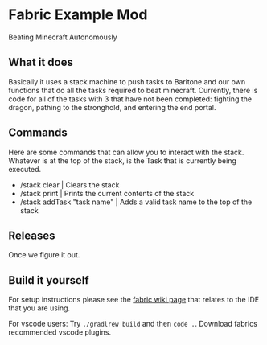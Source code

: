 # Fabric Example Mod

Beating Minecraft Autonomously

## What it does

Basically it uses a stack machine to push tasks to Baritone and our own functions that do all the tasks required to beat minecraft.  Currently, there is code for all of the tasks with 3 that have not been completed: fighting the dragon, pathing to the stronghold, and entering the end portal.

## Commands
Here are some commands that can allow you to interact with the stack. Whatever is at the top of the stack, is the Task that is currently being executed.
- /stack clear | Clears the stack
- /stack print | Prints the current contents of the stack
- /stack addTask "task name" | Adds a valid task name to the top of the stack 


## Releases

Once we figure it out.

## Build it yourself

For setup instructions please see the [fabric wiki page](https://fabricmc.net/wiki/tutorial:setup) that relates to the IDE that you are using.

For vscode users: Try ```./gradlrew build``` and then ```code .```.  Download fabrics recommended vscode plugins.
